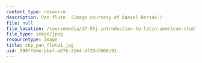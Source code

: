 ```yaml
---
content_type: resource
description: Pan flute. (Image courtesy of Daniel Bersak.)
file: null
file_location: /coursemedia/17-55j-introduction-to-latin-american-studies-fall-2006/990ff8debbefa0763164df28df068c91_chp_pan_flute1.jpg
file_type: image/jpeg
resourcetype: Image
title: chp_pan_flute1.jpg
uid: 990ff8de-bbef-a076-3164-df28df068c91
---
```


